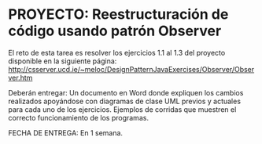 # PROYECTO: Reestructuración de código usando patrón Observer

El reto de esta tarea es resolver los ejercicios 1.1 al 1.3 del proyecto disponible en  la siguiente página:
http://csserver.ucd.ie/~meloc/DesignPatternJavaExercises/Observer/Observer.htm

Deberán entregar:
Un documento en Word donde expliquen los cambios realizados apoyándose con diagramas de clase UML previos y actuales para cada uno de los ejercicios.
Ejemplos de corridas que muestren el correcto funcionamiento de los programas.

FECHA DE ENTREGA: En 1 semana.
